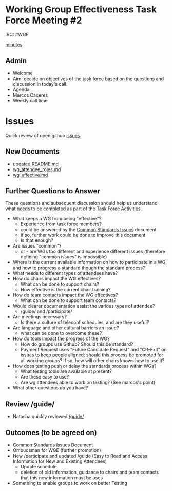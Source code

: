 # Working Group Effectiveness Task Force Meeting #2
IRC: #WGE

[minutes](https://www.w3.org/2017/09/14-wge-minutes.html)

## Admin
* Welcome
* Aim: decide on objectives of the task force based on the questions and discussion in today's call.
* Agenda
* Marcos Caceres
* Weekly call time

# Issues
Quick review of open github [issues](https://github.com/w3c/wg-effectiveness/issues).

## New Documents
* [updated README.md](README.md)
* [wg_attendee_roles.md](wg_attendee_roles.md)
* [wg_effective.md](wg_effective.md)

## Further Questions to Answer
These questions and subsequent discussion should help us understand what needs to be completed as part of the Task Force Activities. 

* What keeps a WG from being "effective"?
  * Experience from task force members?
  * could be answered by the [Common Standards Issues](https://github.com/w3c/wg-effectiveness/blob/master/CSI.md) document
  * if so, further work could be done to improve this document
  * Is that enough?
* Are issues "common"?
  * or - are WGs too different and experience different issues (therefore defining "common issues" is impossible)
* Where is the current available information on how to participate in a WG, and how to progress a standard though the standard process?
* What needs to different types of attendees have?
* How do chairs impact the WG effectives?
  * What can be done to support chairs?
  * How effective is the current chair training?
* How do team contacts impact the WG effectives?
  * What can be done to support team contacts?
* Would clearer documentation assist the various types of attendee?
  * /guide/ and /participate/
* Are meetings necessary?
  * Is there a culture of teleconf schedules, and are they useful?
* Are language and other cultural barriers an issue?
  * what can be done to overcome these?
* How do tools impact the progress of the WG?
  * How do groups use Github? Should this be standard?
  * Payment Request uses "Future Candidate Request" and "CR-Exit" on issues to keep people aligned; should this process be promoted for all working groups? If so, how will other chairs knows how to use it?
* How does testing push or delay the standards process within WGs?
  * What testing tools are available at present?
  * Are these easy to use?
  * Are wg attendees able to work on testing? (See marcos's point)
* What other questions do you have?

## Review /guide/
* Natasha quickly reviewed [/guide/](https://www.w3.org/Guide/)

## Outcomes (to be agreed on)
* [Common Standards Issues](https://github.com/w3c/wg-effectiveness/blob/master/CSI.md) Document
* Ombudsman for WGE (further promotion)
* New /participate and updated /guide (Easy to Read and Access Information for New and Existing Attendees)
  * Update schedule 
  * deletion of old information, guidance to chairs and team contacts that this new information must be uses
* Something to enable groups to work on better Testing


